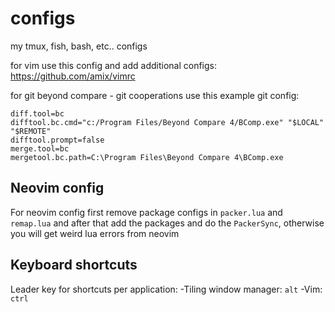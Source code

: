 # configs
my tmux, fish, bash, etc.. configs

for vim use this config and add additional configs: https://github.com/amix/vimrc

for git beyond compare - git cooperations use this example git config:
```
diff.tool=bc
difftool.bc.cmd="c:/Program Files/Beyond Compare 4/BComp.exe" "$LOCAL" "$REMOTE"
difftool.prompt=false
merge.tool=bc
mergetool.bc.path=C:\Program Files\Beyond Compare 4\BComp.exe
```
## Neovim config
For neovim config first remove package configs in `packer.lua` and `remap.lua` and after that add the packages and do the `PackerSync`, otherwise you will get weird lua errors from neovim
## Keyboard shortcuts
Leader key for shortcuts per application:
-Tiling window manager: `alt`
-Vim: `ctrl`

